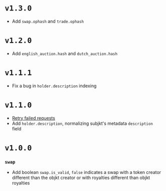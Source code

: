# `v1.3.0`

* Add `swap.ophash` and `trade.ophash`

# `v1.2.0`

* Add `english_auction.hash` and `dutch_auction.hash`

# `v1.1.1`

* Fix a bug in `holder.description` indexing

# `v1.1.0`

* [Retry failed requests](https://github.com/dipdup-net/dipdup-py/pull/81)
* Add `holder.description`, normalizing subjkt's metadata `description` field

# `v1.0.0`

### `swap`

* Add boolean `swap.is_valid`, `false` indicates a swap with a token creator different than the objkt creator or with royalties different than objkt royalties
